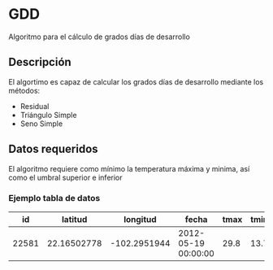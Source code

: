# GDD

Algoritmo para el cálculo de grados días de desarrollo

## Descripción
El algortimo es capaz de calcular los grados días de desarrollo mediante los métodos:
* Residual
* Triángulo Simple
* Seno Simple

## Datos requeridos
El algoritmo requiere como mínimo la temperatura máxima y minima, así como el umbral superior e inferior

### Ejemplo tabla de datos
| id | latitud | longitud | fecha | tmax | tmin |
|----|---------|----------|-------|------|------|
22581|22.16502778|-102.2951944|2012-05-19 00:00:00|29.8|13.7|




